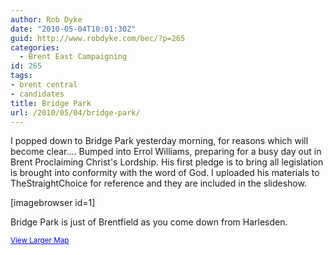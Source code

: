 ```yaml
---
author: Rob Dyke
date: "2010-05-04T10:01:30Z"
guid: http://www.robdyke.com/bec/?p=265
categories:
  - Brent East Campaigning
id: 265
tags:
- brent central
- candidates
title: Bridge Park
url: /2010/05/04/bridge-park/
---
```

I popped down to Bridge Park yesterday morning, for reasons which will become clear.... Bumped into Errol Williams, preparing for a busy day out in Brent Proclaiming Christ's Lordship. His first pledge is to bring all legislation is brought into conformity with the word of God. I uploaded his materials to TheStraightChoice for reference and they are included in the slideshow.

[imagebrowser id=1]

Bridge Park is just of Brentfield as you come down from Harlesden.

  
<small><a href="http://maps.google.co.uk/maps?f=q&source=embed&hl=en&geocode=&q=bridge+park,+brentfield&sll=51.543883,-0.271654&sspn=0.001908,0.004603&ie=UTF8&hq=bridge+park,+brentfield&hnear=&ll=51.543883,-0.271654&spn=0.001908,0.004603&t=h" style="color:#0000FF;text-align:left">View Larger Map</a></small>